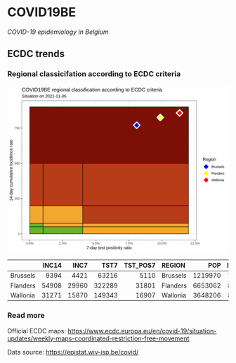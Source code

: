 
# COVID19BE

*COVID-19 epidemiology in Belgium*

## ECDC trends

### Regional classicifation according to ECDC criteria

![](COVID9BE-ecdc-trend.png)

|          | INC14 |  INC7 |   TST7 | TST\_POS7 | REGION   |     POP | INC14\_RT |       PR7 |          GR |
| :------- | ----: | ----: | -----: | --------: | :------- | ------: | --------: | --------: | ----------: |
| Brussels |  9394 |  4421 |  63216 |      5110 | Brussels | 1219970 |  770.0189 | 0.0808340 | \-0.1109994 |
| Flanders | 54908 | 29960 | 322289 |     31801 | Flanders | 6653062 |  825.3042 | 0.0986723 |   0.2008979 |
| Wallonia | 31271 | 15870 | 149343 |     16907 | Wallonia | 3648206 |  857.1610 | 0.1132092 |   0.0304526 |

### Read more

Official ECDC maps:
<https://www.ecdc.europa.eu/en/covid-19/situation-updates/weekly-maps-coordinated-restriction-free-movement>

Data source: <https://epistat.wiv-isp.be/covid/>

